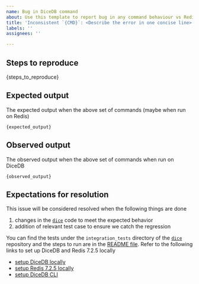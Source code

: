 ```yaml
---
name: Bug in DiceDB command
about: Use this template to report bug in any command behaviour vs Redis
title: 'Inconsistent `{CMD}`: <Describe the error in one concise line>'
labels: ''
assignees: ''

---
```


## Steps to reproduce

{steps_to_reproduce}

## Expected output

The expected output when the above set of commands (maybe when run on Redis)

```
{expected_output}
```

## Observed output

The observed output when the above set of commands when run on DiceDB

```
{observed_output}
```

## Expectations for resolution

This issue will be considered resolved when the following things are done

1. changes in the [`dice`](https://github.com/dicedb/dice) code to meet the expected behavior
2. addition of relevant test case to ensure we catch the regression

You can find the tests under the `integration_tests` directory of the [`dice`](https://github.com/dicedb/dice) repository and the steps to run are in the [README file](https://github.com/dicedb/dice). Refer to the following links to set up DiceDB and Redis 7.2.5 locally

- [setup DiceDB locally](https://github.com/dicedb/dice)
- [setup Redis 7.2.5 locally](https://gist.github.com/arpitbbhayani/94aedf279349303ed7394197976b6843)
- [setup DiceDB CLI](https://github.com/dicedb/dice)
